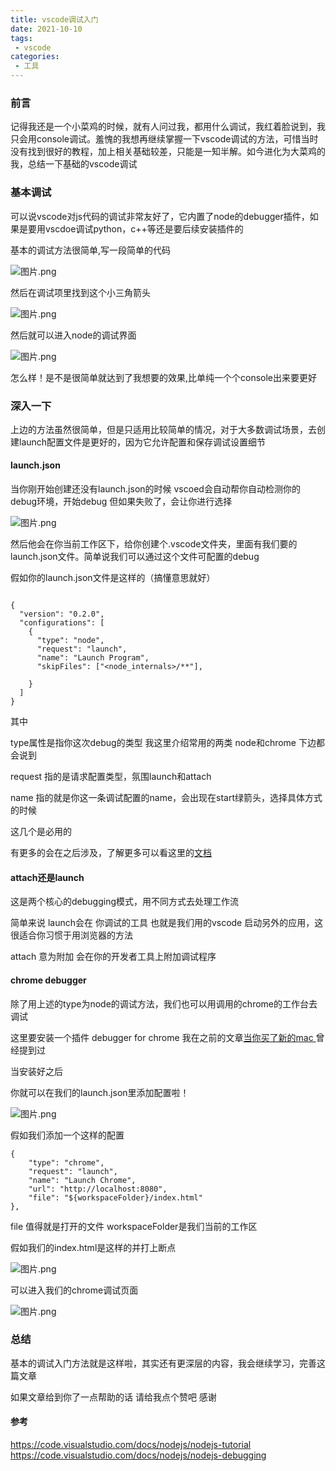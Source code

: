 ```yaml
---
title: vscode调试入门
date: 2021-10-10
tags:
 - vscode
categories: 
 - 工具
---
```


### 前言

记得我还是一个小菜鸡的时候，就有人问过我，都用什么调试，我红着脸说到，我只会用console调试。羞愧的我想再继续掌握一下vscode调试的方法，可惜当时没有找到很好的教程，加上相关基础较差，只能是一知半解。如今进化为大菜鸡的我，总结一下基础的vscode调试


### 基本调试


可以说vscode对js代码的调试非常友好了，它内置了node的debugger插件，如果是要用vscdoe调试python，c++等还是要后续安装插件的

基本的调试方法很简单,写一段简单的代码


![图片.png](https://p3-juejin.byteimg.com/tos-cn-i-k3u1fbpfcp/b0e9cb3f04d345b08833e6deb525b276~tplv-k3u1fbpfcp-watermark.image)

然后在调试项里找到这个小三角箭头



![图片.png](https://p6-juejin.byteimg.com/tos-cn-i-k3u1fbpfcp/60c460b5c596427783b3197841f68f69~tplv-k3u1fbpfcp-watermark.image)


然后就可以进入node的调试界面


![图片.png](https://p9-juejin.byteimg.com/tos-cn-i-k3u1fbpfcp/86d65785e0a84dfb86952600a9fec9cd~tplv-k3u1fbpfcp-watermark.image)




怎么样！是不是很简单就达到了我想要的效果,比单纯一个个console出来要更好


### 深入一下

上边的方法虽然很简单，但是只适用比较简单的情况，对于大多数调试场景，去创建launch配置文件是更好的，因为它允许配置和保存调试设置细节

#### launch.json

当你刚开始创建还没有launch.json的时候  vscoed会自动帮你自动检测你的debug环境，开始debug
但如果失败了，会让你进行选择

![图片.png](https://p1-juejin.byteimg.com/tos-cn-i-k3u1fbpfcp/8c14759f111e4b859a1b8cb8c48e8a16~tplv-k3u1fbpfcp-watermark.image)

然后他会在你当前工作区下，给你创建个.vscode文件夹，里面有我们要的launch.json文件。简单说我们可以通过这个文件可配置的debug

假如你的launch.json文件是这样的（搞懂意思就好）
```

{
  "version": "0.2.0",
  "configurations": [
    {
      "type": "node",
      "request": "launch",
      "name": "Launch Program",
      "skipFiles": ["<node_internals>/**"],
      
    }
  ]
}
```
其中

type属性是指你这次debug的类型 我这里介绍常用的两类 node和chrome 下边都会说到

request 指的是请求配置类型，氛围launch和attach

name 指的就是你这一条调试配置的name，会出现在start绿箭头，选择具体方式的时候

这几个是必用的

有更多的会在之后涉及，了解更多可以看这里的[文档](https://code.visualstudio.com/docs/editor/debugging#_launchjson-attributes)

#### attach还是launch

这是两个核心的debugging模式，用不同方式去处理工作流

简单来说 launch会在 你调试的工具 也就是我们用的vscode 启动另外的应用，这很适合你习惯于用浏览器的方法

attach 意为附加 会在你的开发者工具上附加调试程序

#### chrome debugger

除了用上述的type为node的调试方法，我们也可以用调用的chrome的工作台去调试

这里要安装一个插件 debugger for chrome 我在之前的文章[当你买了新的mac ](https://juejin.cn/post/6935247997525557285#heading-1)曾经提到过

当安装好之后 

你就可以在我们的launch.json里添加配置啦！


![图片.png](https://p3-juejin.byteimg.com/tos-cn-i-k3u1fbpfcp/1a41686513d8414988cac0258fae6f80~tplv-k3u1fbpfcp-watermark.image)



假如我们添加一个这样的配置

```
{
    "type": "chrome",
    "request": "launch",
    "name": "Launch Chrome",
    "url": "http://localhost:8080",
    "file": "${workspaceFolder}/index.html"
},

```

file 值得就是打开的文件 workspaceFolder是我们当前的工作区

假如我们的index.html是这样的并打上断点


![图片.png](https://p6-juejin.byteimg.com/tos-cn-i-k3u1fbpfcp/7631a443f69e46ddb7e48f842049d308~tplv-k3u1fbpfcp-watermark.image)


可以进入我们的chrome调试页面



![图片.png](https://p3-juejin.byteimg.com/tos-cn-i-k3u1fbpfcp/00bb225cb7344f43b54b97fc697c0c95~tplv-k3u1fbpfcp-watermark.image)



### 总结

基本的调试入门方法就是这样啦，其实还有更深层的内容，我会继续学习，完善这篇文章

如果文章给到你了一点帮助的话 请给我点个赞吧 感谢

#### 参考

https://code.visualstudio.com/docs/nodejs/nodejs-tutorial
https://code.visualstudio.com/docs/nodejs/nodejs-debugging